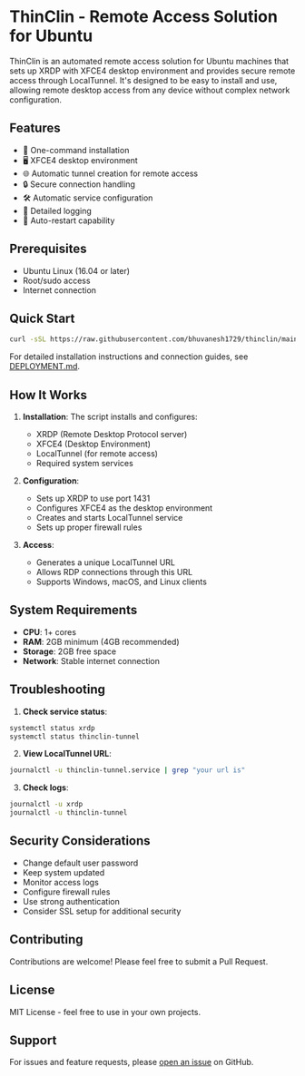 # ThinClin - Remote Access Solution for Ubuntu

ThinClin is an automated remote access solution for Ubuntu machines that sets up XRDP with XFCE4 desktop environment and provides secure remote access through LocalTunnel. It's designed to be easy to install and use, allowing remote desktop access from any device without complex network configuration.

## Features

- 🚀 One-command installation
- 🖥️ XFCE4 desktop environment
- 🌐 Automatic tunnel creation for remote access
- 🔒 Secure connection handling
- 🛠️ Automatic service configuration
- 📝 Detailed logging
- 🔄 Auto-restart capability

## Prerequisites

- Ubuntu Linux (16.04 or later)
- Root/sudo access
- Internet connection

## Quick Start

```bash
curl -sSL https://raw.githubusercontent.com/bhuvanesh1729/thinclin/main/install_thinclin.sh | sudo bash
```

For detailed installation instructions and connection guides, see [DEPLOYMENT.md](DEPLOYMENT.md).

## How It Works

1. **Installation**: The script installs and configures:
   - XRDP (Remote Desktop Protocol server)
   - XFCE4 (Desktop Environment)
   - LocalTunnel (for remote access)
   - Required system services

2. **Configuration**:
   - Sets up XRDP to use port 1431
   - Configures XFCE4 as the desktop environment
   - Creates and starts LocalTunnel service
   - Sets up proper firewall rules

3. **Access**:
   - Generates a unique LocalTunnel URL
   - Allows RDP connections through this URL
   - Supports Windows, macOS, and Linux clients

## System Requirements

- **CPU**: 1+ cores
- **RAM**: 2GB minimum (4GB recommended)
- **Storage**: 2GB free space
- **Network**: Stable internet connection

## Troubleshooting

1. **Check service status**:
```bash
systemctl status xrdp
systemctl status thinclin-tunnel
```

2. **View LocalTunnel URL**:
```bash
journalctl -u thinclin-tunnel.service | grep "your url is"
```

3. **Check logs**:
```bash
journalctl -u xrdp
journalctl -u thinclin-tunnel
```

## Security Considerations

- Change default user password
- Keep system updated
- Monitor access logs
- Configure firewall rules
- Use strong authentication
- Consider SSL setup for additional security

## Contributing

Contributions are welcome! Please feel free to submit a Pull Request.

## License

MIT License - feel free to use in your own projects.

## Support

For issues and feature requests, please [open an issue](https://github.com/bhuvanesh1729/thinclin/issues) on GitHub.
